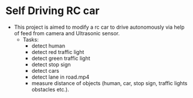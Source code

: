 # Self Driving RC car
- This project is aimed to modify a rc car to drive autonomously via help of feed from camera and Ultrasonic sensor.
  - Tasks:
      - detect human
      - detect red traffic light
      - detect green traffic light
      - detect stop sign
      - detect cars
      - detect lane in road.mp4
      - measure distance of objects (human, car, stop sign, traffic lights obstacles etc.).
